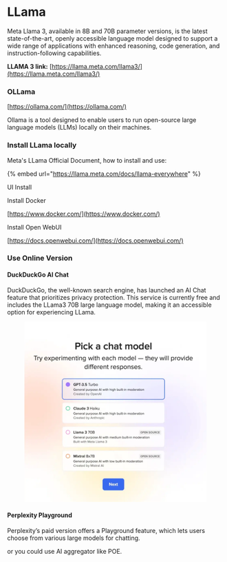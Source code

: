 # LLama

Meta Llama 3, available in 8B and 70B parameter versions, is the latest state-of-the-art, openly accessible language model designed to support a wide range of applications with enhanced reasoning, code generation, and instruction-following capabilities.

**LLAMA 3 link:** [https://llama.meta.com/llama3/](https://llama.meta.com/llama3/)



### OLLama

[https://ollama.com/](https://ollama.com/)

Ollama is a tool designed to enable users to run open-source large language models (LLMs) locally on their machines.



### Install LLama locally

Meta's LLama Official Document, how to install and use:

{% embed url="https://llama.meta.com/docs/llama-everywhere" %}

UI Install

Install Docker

[https://www.docker.com/](https://www.docker.com/)

Install Open WebUI

[https://docs.openwebui.com/](https://docs.openwebui.com/)



### Use Online Version

#### DuckDuckGo AI Chat

DuckDuckGo, the well-known search engine, has launched an AI Chat feature that prioritizes privacy protection. This service is currently free and includes the LLama3 70B large language model, making it an accessible option for experiencing LLama.

<figure><img src="../../.gitbook/assets/duck chat ai tiny.webp" alt=""><figcaption></figcaption></figure>

#### Perplexity Playground

Perplexity’s paid version offers a Playground feature, which lets users choose from various large models for chatting.





or you could use AI aggregator like POE.



